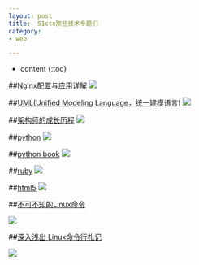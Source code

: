 ```yaml
---
layout: post
title:  51cto那些技术专题们
category: 
- web  

---
```


* content
{:toc}


##[Nginx配置与应用详解](http://developer.51cto.com/art/201004/194472.htm)
![](http://images.51cto.com/files/uploadimg/20100414/153808759.jpg)

##[UML(Unified Modeling Language，统一建模语言)](http://developer.51cto.com/art/200601/19865.htm)
![](http://images.51cto.com/files/uploadimg/20081210/161410742.jpg)

##[架构师的成长历程](http://developer.51cto.com/art/201208/353460.htm)
![](http://images.51cto.com/files/uploadimg/20120817/095212297.png)

##[python](http://developer.51cto.com/art/200509/3940.htm)
![](http://images.51cto.com/files/uploadimg/20101020/173840872.jpg)

##[python book](http://developer.51cto.com/art/201011/234347.htm)
![](http://images.51cto.com/files/uploadimg/20101122/162115251.jpg)

##[ruby](http://developer.51cto.com/art/200610/33124.htm)
![](http://images.51cto.com/files/uploadimg/20090818/132905432.jpg)

##[html5](http://developer.51cto.com/art/200907/133407.htm)
![](http://images.51cto.com/files/uploadimg/20090702/134038158.jpg)

##[不可不知的Linux命令](http://os.51cto.com/art/201510/494546.htm)

![](http://s1.51cto.com/wyfs02/M01/73/99/wKiom1YCCRHhW3dfAADkIzAT0wo273.jpg)

##[深入浅出 Linux命令行札记](http://os.51cto.com/art/201311/415977.htm)

![](http://s4.51cto.com/wyfs01/M00/32/44/wKioOVJ6LdXx3vAuAAJfDHaGbHw193.jpg)

##

![]()

##

![]()
